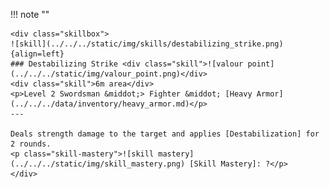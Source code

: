 !!! note ""

    <div class="skillbox">
    ![skill](../../../static/img/skills/destabilizing_strike.png){align=left}
    ### Destabilizing Strike <div class="skill">![valour point](../../../static/img/valour_point.png)</div>
    <div class="skill">6m area</div>
    <p>Level 2 Swordsman &middot;> Fighter &middot; [Heavy Armor](../../../data/inventory/heavy_armor.md)</p>
    ---
    
    Deals strength damage to the target and applies [Destabilization] for 2 rounds.
    <p class="skill-mastery">![skill mastery](../../../static/img/skill_mastery.png) [Skill Mastery]: ?</p> 
    </div>
